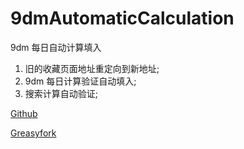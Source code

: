 # 9dmAutomaticCalculation

9dm 每日自动计算填入

1. 旧的收藏页面地址重定向到新地址;
2. 9dm 每日计算验证自动填入;
3. 搜索计算自动验证;

<a href="https://github.com/liuyubing233/9dmAutomaticCalculation" target="_blank">Github</a>

<a href="https://greasyfork.org/zh-CN/scripts/412856-9dm%E6%AF%8F%E6%97%A5%E8%AE%A1%E7%AE%97%E8%87%AA%E5%8A%A8%E5%A1%AB%E5%85%A5">Greasyfork</a>
